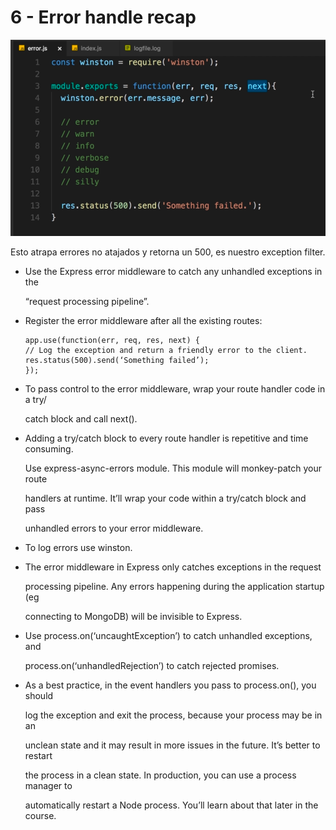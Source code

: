 # 6 - Error handle recap

![](../../../.gitbook/assets/imagen%20%28713%29.png)

Esto atrapa errores no atajados y retorna un 500, es nuestro exception filter.



* Use the Express error middleware to catch any unhandled exceptions in the

  “request processing pipeline”.

* Register the error middleware after all the existing routes:



  ```text
  app.use(function(err, req, res, next) {
  // Log the exception and return a friendly error to the client.
  res.status(500).send(‘Something failed’);
  });
  ```

* To pass control to the error middleware, wrap your route handler code in a try/

  catch block and call next\(\).

* Adding a try/catch block to every route handler is repetitive and time consuming.

  Use express-async-errors module. This module will monkey-patch your route

  handlers at runtime. It’ll wrap your code within a try/catch block and pass

  unhandled errors to your error middleware.

* To log errors use winston.
* The error middleware in Express only catches exceptions in the request

  processing pipeline. Any errors happening during the application startup \(eg

  connecting to MongoDB\) will be invisible to Express.

* Use process.on\(‘uncaughtException’\) to catch unhandled exceptions, and

  process.on\(‘unhandledRejection’\) to catch rejected promises.

* As a best practice, in the event handlers you pass to process.on\(\), you should

  log the exception and exit the process, because your process may be in an

  unclean state and it may result in more issues in the future. It’s better to restart

  the process in a clean state. In production, you can use a process manager to

  automatically restart a Node process. You’ll learn about that later in the course.

